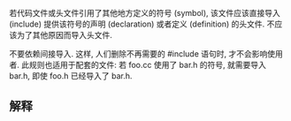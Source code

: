若代码文件或头文件引用了其他地方定义的符号 (symbol), 该文件应该直接导入 (include) 提供该符号的声明 (declaration) 或者定义 (definition) 的头文件. 不应该为了其他原因而导入头文件.

不要依赖间接导入. 这样, 人们删除不再需要的 #include 语句时, 才不会影响使用者. 此规则也适用于配套的文件: 若 foo.cc 使用了 bar.h 的符号, 就需要导入 bar.h, 即使 foo.h 已经导入了 bar.h.

## 解释

